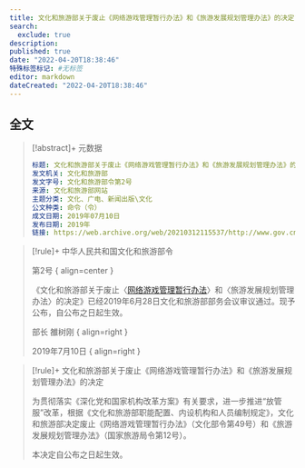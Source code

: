 ```yaml
---
title: 文化和旅游部关于废止《网络游戏管理暂行办法》和《旅游发展规划管理办法》的决定
search:
  exclude: true
description:
published: true
date: "2022-04-20T18:38:46"
特殊标签标记: #无标签
editor: markdown
dateCreated: "2022-04-20T18:38:46"
---
```


## 全文

> [!abstract]+ 元数据
>
> ```YAML
> 标题: 文化和旅游部关于废止《网络游戏管理暂行办法》和《旅游发展规划管理办法》的决定
> 发文机关: 文化和旅游部
> 发文字号: 文化和旅游部令第2号
> 来源: 文化和旅游部网站
> 主题分类: 文化、广电、新闻出版\文化
> 公文种类: 命令（令）
> 成文日期: 2019年07月10日
> 发布日期: 2019年
> 链接: https://web.archive.org/web/20210312115537/http://www.gov.cn/zhengce/zhengceku/2019-12/02/content_5457656.htm
> ```

> [!rule]+ 中华人民共和国文化和旅游部令
>
> 第2号
> { align=center }
>
> 《文化和旅游部关于废止〈[网络游戏管理暂行办法](/rule/文化部/网络游戏管理暂行办法.md)〉和〈旅游发展规划管理办法〉的决定》已经2019年6月28日文化和旅游部部务会议审议通过。现予公布，自公布之日起生效。
>
> 部长 雒树刚
> { align=right }
>
> 2019年7月10日
> { align=right }

> [!rule]+ 文化和旅游部关于废止《网络游戏管理暂行办法》和《旅游发展规划管理办法》的决定
> 
> 为贯彻落实《深化党和国家机构改革方案》有关要求，进一步推进“放管服”改革，根据《文化和旅游部职能配置、内设机构和人员编制规定》，文化和旅游部决定废止《网络游戏管理暂行办法》（文化部令第49号）和《旅游发展规划管理办法》（国家旅游局令第12号）。
>
> 本决定自公布之日起生效。
